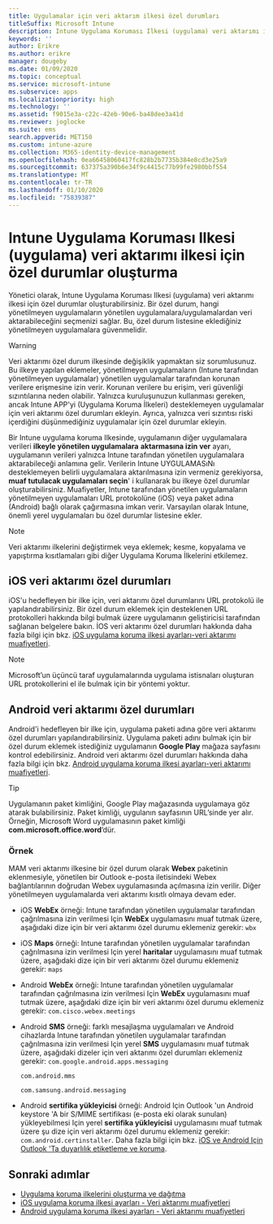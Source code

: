 ```yaml
---
title: Uygulamalar için veri aktarım ilkesi özel durumları
titleSuffix: Microsoft Intune
description: Intune Uygulama Koruması Ilkesi (uygulama) veri aktarımı ilkesi için özel durumlar oluşturun.
keywords: ''
author: Erikre
ms.author: erikre
manager: dougeby
ms.date: 01/09/2020
ms.topic: conceptual
ms.service: microsoft-intune
ms.subservice: apps
ms.localizationpriority: high
ms.technology: ''
ms.assetid: f9015e3a-c22c-42eb-90e6-ba48dee3a41d
ms.reviewer: joglocke
ms.suite: ems
search.appverid: MET150
ms.custom: intune-azure
ms.collection: M365-identity-device-management
ms.openlocfilehash: 0ea66458060417fc828b2b7735b384e8cd3e25a9
ms.sourcegitcommit: 637375a390b6e34f9c4415c77b99fe2980bbf554
ms.translationtype: MT
ms.contentlocale: tr-TR
ms.lasthandoff: 01/10/2020
ms.locfileid: "75839387"
---
```

# <a name="how-to-create-exceptions-to-the-intune-app-protection-policy-app-data-transfer-policy"></a>Intune Uygulama Koruması Ilkesi (uygulama) veri aktarımı ilkesi için özel durumlar oluşturma

Yönetici olarak, Intune Uygulama Koruması Ilkesi (uygulama) veri aktarımı ilkesi için özel durumlar oluşturabilirsiniz. Bir özel durum, hangi yönetilmeyen uygulamaların yönetilen uygulamalara/uygulamalardan veri aktarabileceğini seçmenizi sağlar. Bu, özel durum listesine eklediğiniz yönetilmeyen uygulamalara güvenmelidir. 

>[!WARNING] 
> Veri aktarımı özel durum ilkesinde değişiklik yapmaktan siz sorumlusunuz. Bu ilkeye yapılan eklemeler, yönetilmeyen uygulamaların (Intune tarafından yönetilmeyen uygulamalar) yönetilen uygulamalar tarafından korunan verilere erişmesine izin verir. Korunan verilere bu erişim, veri güvenliği sızıntılarına neden olabilir. Yalnızca kuruluşunuzun kullanması gereken, ancak Intune APP'yi (Uygulama Koruma İlkeleri) desteklemeyen uygulamalar için veri aktarımı özel durumları ekleyin. Ayrıca, yalnızca veri sızıntısı riski içerdiğini düşünmediğiniz uygulamalar için özel durumlar ekleyin.

Bir Intune uygulama koruma Ilkesinde, uygulamanın diğer uygulamalara verileri **ilkeyle yönetilen uygulamalara** **aktarmasına izin ver** ayarı, uygulamanın verileri yalnızca Intune tarafından yönetilen uygulamalara aktarabileceği anlamına gelir. Verilerin Intune UYGULAMASıNı desteklemeyen belirli uygulamalara aktarılmasına izin vermeniz gerekiyorsa, **muaf tutulacak uygulamaları seçin**' i kullanarak bu ilkeye özel durumlar oluşturabilirsiniz. Muafiyetler, Intune tarafından yönetilen uygulamaların yönetilmeyen uygulamaları URL protokolüne (iOS) veya paket adına (Android) bağlı olarak çağırmasına imkan verir. Varsayılan olarak Intune, önemli yerel uygulamaları bu özel durumlar listesine ekler. 

> [!NOTE]
> Veri aktarımı ilkelerini değiştirmek veya eklemek; kesme, kopyalama ve yapıştırma kısıtlamaları gibi diğer Uygulama Koruma İlkelerini etkilemez. 

## <a name="ios-data-transfer-exceptions"></a>iOS veri aktarımı özel durumları
iOS'u hedefleyen bir ilke için, veri aktarımı özel durumlarını URL protokolü ile yapılandırabilirsiniz. Bir özel durum eklemek için desteklenen URL protokolleri hakkında bilgi bulmak üzere uygulamanın geliştiricisi tarafından sağlanan belgelere bakın. İOS veri aktarımı özel durumları hakkında daha fazla bilgi için bkz. [iOS uygulama koruma ilkesi ayarları-veri aktarımı muafiyetleri](app-protection-policy-settings-ios.md#data-transfer-exemptions).

> [!NOTE]
> Microsoft’un üçüncü taraf uygulamalarında uygulama istisnaları oluşturan URL protokollerini el ile bulmak için bir yöntemi yoktur. 

## <a name="android-data-transfer-exceptions"></a>Android veri aktarımı özel durumları
Android'i hedefleyen bir ilke için, uygulama paketi adına göre veri aktarımı özel durumları yapılandırabilirsiniz. Uygulama paketi adını bulmak için bir özel durum eklemek istediğiniz uygulamanın **Google Play** mağaza sayfasını kontrol edebilirsiniz. Android veri aktarımı özel durumları hakkında daha fazla bilgi için bkz. [Android uygulama koruma ilkesi ayarları-veri aktarımı muafiyetleri](app-protection-policy-settings-android.md#data-transfer-exemptions).


>[!TIP]
> Uygulamanın paket kimliğini, Google Play mağazasında uygulamaya göz atarak bulabilirsiniz. Paket kimliği, uygulanın sayfasının URL’sinde yer alır. Örneğin, Microsoft Word uygulamasının paket kimliği **com.microsoft.office.word**’dür.

### <a name="example"></a>Örnek
MAM veri aktarımı ilkesine bir özel durum olarak **Webex** paketinin eklenmesiyle, yönetilen bir Outlook e-posta iletisindeki Webex bağlantılarının doğrudan Webex uygulamasında açılmasına izin verilir. Diğer yönetilmeyen uygulamalarda veri aktarımı kısıtlı olmaya devam eder.

- iOS **WebEx** örneği: Intune tarafından yönetilen uygulamalar tarafından çağrılmasına izin verilmesi Için **WebEx** uygulamasını muaf tutmak üzere, aşağıdaki dize için bir veri aktarımı özel durumu eklemeniz gerekir: <code>wbx</code>
    
- iOS **Maps** örneği: Intune tarafından yönetilen uygulamalar tarafından çağrılmasına izin verilmesi Için yerel **haritalar** uygulamasını muaf tutmak üzere, aşağıdaki dize için bir veri aktarımı özel durumu eklemeniz gerekir: <code>maps</code>

- Android **WebEx** örneği: Intune tarafından yönetilen uygulamalar tarafından çağrılmasına izin verilmesi Için **WebEx** uygulamasını muaf tutmak üzere, aşağıdaki dize için bir veri aktarımı özel durumu eklemeniz gerekir: <code>com.cisco.webex.meetings</code>
    
- Android **SMS** örneği: farklı mesajlaşma uygulamaları ve Android cihazlarda Intune tarafından yönetilen uygulamalar tarafından çağrılmasına izin verilmesi Için yerel **SMS** uygulamasını muaf tutmak üzere, aşağıdaki dizeler için veri aktarımı özel durumları eklemeniz gerekir: 
    <code>com.google.android.apps.messaging</code>
    
    <code>com.android.mms</code>
    
    <code>com.samsung.android.messaging</code>

- Android **sertifika yükleyicisi** örneği: Android Için Outlook 'un Android keystore 'A bir S/MIME sertifikası (e-posta eki olarak sunulan) yükleyebilmesi Için yerel **sertifika yükleyicisi** uygulamasını muaf tutmak üzere şu dize için veri aktarımı özel durumu eklemeniz gerekir: <code>com.android.certinstaller</code>. Daha fazla bilgi için bkz. [iOS ve Android Için Outlook 'Ta duyarlılık etiketleme ve koruma](https://docs.microsoft.com/exchange/clients-and-mobile-in-exchange-online/outlook-for-ios-and-android/sensitive-labeling-and-protection-outlook-for-ios-android).

## <a name="next-steps"></a>Sonraki adımlar

- [Uygulama koruma ilkelerini oluşturma ve dağıtma](app-protection-policies.md)
- [iOS uygulama koruma ilkesi ayarları - Veri aktarımı muafiyetleri](app-protection-policy-settings-ios.md#data-transfer-exemptions)
- [Android uygulama koruma ilkesi ayarları - Veri aktarımı muafiyetleri](app-protection-policy-settings-android.md#data-transfer-exemptions)
